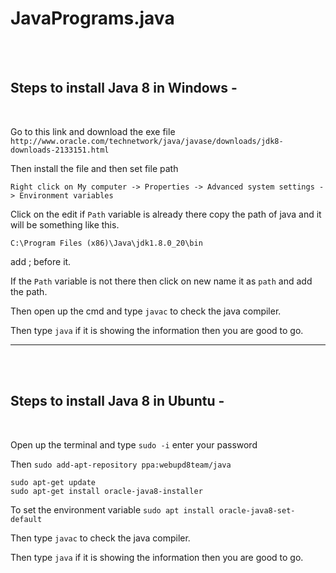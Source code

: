 # JavaPrograms.java
<br>
<br>
<h2>Steps to install Java 8 in Windows - </h2>
<br>
<p>Go to this link and download the exe file <code>http://www.oracle.com/technetwork/java/javase/downloads/jdk8-downloads-2133151.html</code></p>

<p>Then install the file and then set file path </p>
<code>Right click on My computer -> Properties -> Advanced system settings -> Environment variables</code>
<p>Click on the edit if <code>Path</code> variable is already there copy the path of java and it will be something like this.</p>
<code>C:\Program Files (x86)\Java\jdk1.8.0_20\bin</code>
<p>add ; before it.</p>
<p>If the <code>Path</code> variable is not there then click on new name it as <code>path</code> and add the path.</p>
<p>Then open up the cmd and type <code>javac</code> to check the java compiler.</p>
<p>Then type <code>java</code> if it is showing the information then you are good to go.</p>

<hr />
<br>
<br>
<h2>Steps to install Java 8 in Ubuntu - </h2>
<br>
<p>Open up the terminal and type <code>sudo -i</code> enter your password</p>
<p>Then <code>sudo add-apt-repository ppa:webupd8team/java</code></p>
<code>sudo apt-get update</code><br>
<code>sudo apt-get install oracle-java8-installer</code><br>
<p>To set the environment variable <code>sudo apt install oracle-java8-set-default</code></p>
<p>Then type <code>javac</code> to check the java compiler.</p>
<p>Then type <code>java</code> if it is showing the information then you are good to go.</p>


